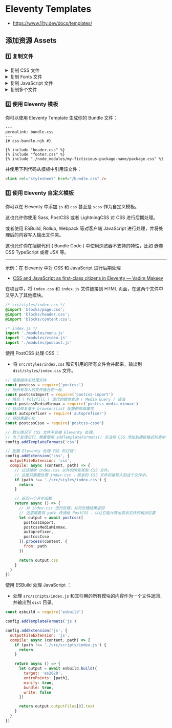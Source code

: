 # Eleventy Templates

- <https://www.11ty.dev/docs/templates/>

## 添加资源 Assets

### 1️⃣ 复制文件

<details>
<summary>复制 CSS 文件</summary>

复制 HTML 中引用的单个 CSS 文件：

1. 在项目根目录创建一个 `bundle.css` 文件，并向该文件添加一些 CSS 代码。
2. 使用 **直通文件复制 ( Passthrough File Copy )** 将文件复制到生成输出文件夹：

   ```js
   // .eleventy.js
   module.exports = function (eleventyConfig) {
     eleventyConfig.addPassthroughCopy('bundle.css')
   }
   ```

3. 在 HTML 文件中引用 CSS 文件：

   ```html
   <link rel="stylesheet" href="/bundle.css" />
   ```

</details>

<details>
<summary>复制 Fonts 文件</summary>

复制 CSS 中引用的单个 Web Font 文件：

1. 使用 Passthrough File Copy 将文件复制到 Build Output 文件夹。

   ```js
   // .eleventy.js
   module.exports = function (eleventyConfig) {
     eleventyConfig.addPassthroughCopy('font.woff2')
   }
   ```

2. 在 CSS 文件中引用 Web Font 文件：

   ```css
   @font-face {
     font-family: My Font Name;
     src: url('/font.woff2') format('woff2');
     font-display: swap;
   }
   ```

</details>

<details>
<summary>复制 JavaScript 文件</summary>

复制 HTML 中引用的单个 JavaScript 文件：

1. 在项目根目录创建一个 `bundle.js` 文件，并向该文件添加一些 JavaScript 代码。
2. 使用 Passthrough File Copy 将文件复制到 Build Output 文件夹：

   ```js
   // .eleventy.js
   module.exports = function (eleventyConfig) {
     eleventyConfig.addPassthroughCopy('bundle.js')
   }
   ```

3. 在 HTML 文件中引用 Javascript 文件：

   ```html
   <script src="/bundle.js"></script>
   ```

</details>

<details>
<summary>复制多个文件</summary>

你可以使用 Nunjucks 和 Liquid 的 `include` 标记来引入多个源文件。

```njk
{# page.njk #}

<style>
{% include "header.css" %}
{% include "footer.css" %}
{% include "./node_modules/my-ficticious-package-name/package.css" %}
</style>

<script>
{% include "header.js" %}
{% include "footer.js" %}
{% include "./node_modules/my-ficticious-package-name/package.js" %}
</script>
```

</details>

### 2️⃣ 使用 Eleventy 模板

你可以使用 Eleventy Template 生成你的 Bundle 文件：

```njk
---
permalink: bundle.css
---
{# css-bundle.njk #}

{% include "header.css" %}
{% include "footer.css" %}
{% include "./node_modules/my-ficticious-package-name/package.css" %}
```

并使用下列代码从模板中引用该文件：

```html
<link rel="stylesheet" href="/bundle.css" />
```

### 3️⃣ 使用 Eleventy 自定义模板

你可以在 Eleventy 中添加 `js` 和 `css` 甚至是 `scss` 作为自定义模板。

这也允许你使用 Sass, PostCSS 或者 LightningCSS 对 CSS 进行后期处理。

或者使用 ESBuild, Rollup, Webpack 等对客户端 JavaScript 进行处理，并将处理后的内容写入输出文件夹。

这也允许你在捆绑代码 ( Bundle Code ) 中使用浏览器不支持的特性，比如 嵌套 CSS TypeScript 或者 JSX 等。

---

示例：在 Eleventy 中对 CSS 和 JavaScript 进行后期处理

- [CSS and JavaScript as first-class citizens in Eleventy — Vadim Makeev](https://pepelsbey.dev/articles/eleventy-css-js/)

在项目中，将 `index.css` 和 `index.js` 文件链接到 HTML 页面，在这两个文件中又导入了其他模块。

```css
/* src/styles/index.css */
@import 'blocks/page.css';
@import 'blocks/header.css';
@import 'blocks/content.css';
```

```js
/* index.js */
import './modules/menu.js'
import './modules/video.js'
import './modules/podcast.js'
```

使用 PostCSS 处理 CSS ：

- 将 `src/styles/index.css` 和它引用的所有文件合并起来，输出到 `dist/styles/index.css` 文件。

```js
// 使用插件来处理文件
const postcss = require('postcss')
// 将所有导入的文件缝合在一起
const postcssImport = require('postcss-import')
// 填充 ( Polyfill ) 现代的媒体查询 ( Media Query ) 语法
const postcssMediaMinmax = require('postcss-media-minmax')
// 自动修复基于 browserslist 配置的前缀属性
const autoprefixer = require('autoprefixer')
// 将结果最小化
const postcssCsso = require('postcss-csso')

// 默认情况下 CSS 文件不会被 Eleventy 处理。
// 为了处理它们，需要使用 addTemplateFormats() 方法将 CSS 添加到模板格式列表中：
config.addTemplateFormats('css')

// 配置 Eleventy 处理 CSS 的过程：
config.addExtension('css', {
  outputFileExtension: 'css',
  compile: async (content, path) => {
    // 过滤掉除 index.css 以外的所有其他 CSS 文件。
    // 这里只需要处理 index.css ，其余的 CSS 文件将被导入到这个文件中。
    if (path !== './src/styles/index.css') {
      return
    }

    // 返回一个异步函数
    return async () => {
      // 对 index.css 进行处理，并将处理结果返回
      // 这里需要将 path 传递给 PostCSS ，以让它能计算出其余文件的相对位置
      let output = await postcss([
        postcssImport,
        postcssMediaMinmax,
        autoprefixer,
        postcssCsso
      ]).process(content, {
        from: path
      })

      return output.css
    }
  }
})
```

使用 ESBuild 处理 JavaScript ：

- 处理 `src/scripts/index.js` 和其引用的所有模块的内容作为一个文件返回，并输出到 `dist` 目录。

```js
const esbuild = require('esbuild')

config.addTemplateFormats('js')

config.addExtension('js', {
  outputFileExtension: 'js',
  compile: async (content, path) => {
    if (path !== './src/scripts/index.js') {
      return
    }

    return async () => {
      let output = await esbuild.build({
        target: 'es2020',
        entryPoints: [path],
        minify: true,
        bundle: true,
        write: false
      })

      return output.outputFiles[0].text
    }
  }
})
```
